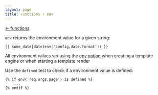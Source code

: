 ```yaml
---
layout: page
title: Functions › env
---
```


[← functions](./../env.md)

<!-- {% raw %} -->

`env` returns the environment value for a given string:

```twig
{{ some_date|date(env('config.date.format')) }}
```

All environment values set using the [env option](./../api.md#options) when creating 
a template engine or when starting a template render

Use the `defined` test to check if a environment value is defined:

```twig
{% if env('req.args.page') is defined %}
    ...
{% endif %}
```

<!-- {% endraw %} -->